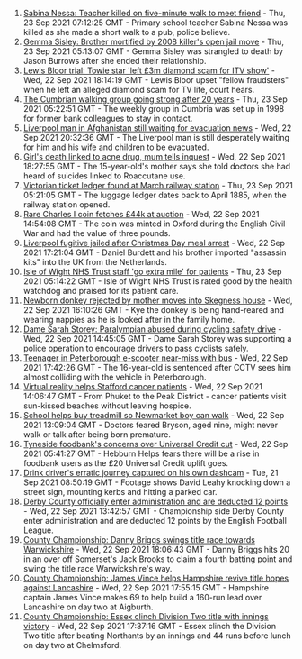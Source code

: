 1. [Sabina Nessa: Teacher killed on five-minute walk to meet friend](https://www.bbc.co.uk/news/uk-england-london-58661926?at_medium=RSS&at_campaign=KARANGA) - Thu, 23 Sep 2021 07:12:25 GMT - Primary school teacher Sabina Nessa was killed as she made a short walk to a pub, police believe.
2. [Gemma Sisley: Brother mortified by 2008 killer's open jail move](https://www.bbc.co.uk/news/uk-england-beds-bucks-herts-58653635?at_medium=RSS&at_campaign=KARANGA) - Thu, 23 Sep 2021 05:13:07 GMT - Gemma Sisley was strangled to death by Jason Burrows after she ended their relationship.
3. [Lewis Bloor trial: Towie star 'left £3m diamond scam for ITV show'](https://www.bbc.co.uk/news/uk-england-essex-58656979?at_medium=RSS&at_campaign=KARANGA) - Wed, 22 Sep 2021 18:14:19 GMT - Lewis Bloor upset "fellow fraudsters" when he left an alleged diamond scam for TV life, court hears.
4. [The Cumbrian walking group going strong after 20 years](https://www.bbc.co.uk/news/uk-england-cumbria-58642000?at_medium=RSS&at_campaign=KARANGA) - Thu, 23 Sep 2021 05:22:51 GMT - The weekly group in Cumbria was set up in 1998 for former bank colleagues to stay in contact.
5. [Liverpool man in Afghanistan still waiting for evacuation news](https://www.bbc.co.uk/news/uk-england-merseyside-58659044?at_medium=RSS&at_campaign=KARANGA) - Wed, 22 Sep 2021 20:32:36 GMT - The Liverpool man is still desperately waiting for him and his wife and children to be evacuated.
6. [Girl's death linked to acne drug, mum tells inquest](https://www.bbc.co.uk/news/uk-england-york-north-yorkshire-58658304?at_medium=RSS&at_campaign=KARANGA) - Wed, 22 Sep 2021 18:27:55 GMT - The 15-year-old's mother says she told doctors she had heard of suicides linked to Roaccutane use.
7. [Victorian ticket ledger found at March railway station](https://www.bbc.co.uk/news/uk-england-cambridgeshire-58657984?at_medium=RSS&at_campaign=KARANGA) - Thu, 23 Sep 2021 05:21:05 GMT - The luggage ledger dates back to April 1885, when the railway station opened.
8. [Rare Charles I coin fetches £44k at auction](https://www.bbc.co.uk/news/uk-england-oxfordshire-58655402?at_medium=RSS&at_campaign=KARANGA) - Wed, 22 Sep 2021 14:54:08 GMT - The coin was minted in Oxford during the English Civil War and had the value of three pounds.
9. [Liverpool fugitive jailed after Christmas Day meal arrest](https://www.bbc.co.uk/news/uk-england-merseyside-58657274?at_medium=RSS&at_campaign=KARANGA) - Wed, 22 Sep 2021 17:21:04 GMT - Daniel Burdett and his brother imported "assassin kits" into the UK from the Netherlands.
10. [Isle of Wight NHS Trust staff 'go extra mile' for patients](https://www.bbc.co.uk/news/uk-england-hampshire-58643905?at_medium=RSS&at_campaign=KARANGA) - Thu, 23 Sep 2021 05:14:22 GMT - Isle of Wight NHS Trust is rated good by the health watchdog and praised for its patient care.
11. [Newborn donkey rejected by mother moves into Skegness house](https://www.bbc.co.uk/news/uk-england-lincolnshire-58650728?at_medium=RSS&at_campaign=KARANGA) - Wed, 22 Sep 2021 16:10:26 GMT - Kye the donkey is being hand-reared and wearing nappies as he is looked after in the family home.
12. [Dame Sarah Storey: Paralympian abused during cycling safety drive](https://www.bbc.co.uk/news/uk-england-south-yorkshire-58651321?at_medium=RSS&at_campaign=KARANGA) - Wed, 22 Sep 2021 14:45:05 GMT - Dame Sarah Storey was supporting a police operation to encourage drivers to pass cyclists safely.
13. [Teenager in Peterborough e-scooter near-miss with bus](https://www.bbc.co.uk/news/uk-england-cambridgeshire-58654958?at_medium=RSS&at_campaign=KARANGA) - Wed, 22 Sep 2021 17:42:26 GMT - The 16-year-old is sentenced after CCTV sees him almost colliding with the vehicle in Peterborough.
14. [Virtual reality helps Stafford cancer patients](https://www.bbc.co.uk/news/uk-england-stoke-staffordshire-58654320?at_medium=RSS&at_campaign=KARANGA) - Wed, 22 Sep 2021 14:06:47 GMT - From Phuket to the Peak District - cancer patients visit sun-kissed beaches without leaving hospice.
15. [School helps buy treadmill so Newmarket boy can walk](https://www.bbc.co.uk/news/uk-england-suffolk-58654956?at_medium=RSS&at_campaign=KARANGA) - Wed, 22 Sep 2021 13:09:04 GMT - Doctors feared Bryson, aged nine, might never walk or talk after being born premature.
16. [Tyneside foodbank's concerns over Universal Credit cut](https://www.bbc.co.uk/news/uk-england-tyne-58641993?at_medium=RSS&at_campaign=KARANGA) - Wed, 22 Sep 2021 05:41:27 GMT - Hebburn Helps fears there will be a rise in foodbank users as the £20 Universal Credit uplift goes.
17. [Drink driver's erratic journey captured on his own dashcam](https://www.bbc.co.uk/news/uk-england-bristol-58629745?at_medium=RSS&at_campaign=KARANGA) - Tue, 21 Sep 2021 08:50:19 GMT - Footage shows David Leahy knocking down a street sign, mounting kerbs and hitting a parked car.
18. [Derby County officially enter administration and are deducted 12 points](https://www.bbc.co.uk/sport/football/58649432?at_medium=RSS&at_campaign=KARANGA) - Wed, 22 Sep 2021 13:42:57 GMT - Championship side Derby County enter administration and are deducted 12 points by the English Football League.
19. [County Championship: Danny Briggs swings title race towards Warwickshire](https://www.bbc.co.uk/sport/cricket/58622849?at_medium=RSS&at_campaign=KARANGA) - Wed, 22 Sep 2021 18:06:43 GMT - Danny Briggs hits 20 in an over off Somerset's Jack Brooks to claim a fourth batting point and swing the title race Warwickshire's way.
20. [County Championship: James Vince helps Hampshire revive title hopes against Lancashire](https://www.bbc.co.uk/sport/cricket/58654578?at_medium=RSS&at_campaign=KARANGA) - Wed, 22 Sep 2021 17:55:15 GMT - Hampshire captain James Vince makes 69 to help build a 160-run lead over Lancashire on day two at Aigburth.
21. [County Championship: Essex clinch Division Two title with innings victory](https://www.bbc.co.uk/sport/cricket/58652980?at_medium=RSS&at_campaign=KARANGA) - Wed, 22 Sep 2021 17:37:16 GMT - Essex clinch the Division Two title after beating Northants by an innings and 44 runs before lunch on day two at Chelmsford.
